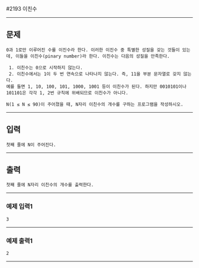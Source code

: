 #2193 이친수

------------
## 문제
```
0과 1로만 이루어진 수를 이진수라 한다. 이러한 이진수 중 특별한 성질을 갖는 것들이 있는데, 이들을 이친수(pinary number)라 한다. 이친수는 다음의 성질을 만족한다.

 1. 이친수는 0으로 시작하지 않는다.
 2. 이친수에서는 1이 두 번 연속으로 나타나지 않는다. 즉, 11을 부분 문자열로 갖지 않는다.
예를 들면 1, 10, 100, 101, 1000, 1001 등이 이친수가 된다. 하지만 0010101이나 101101은 각각 1, 2번 규칙에 위배되므로 이친수가 아니다.

N(1 ≤ N ≤ 90)이 주어졌을 때, N자리 이친수의 개수를 구하는 프로그램을 작성하시오.
```
------------
## 입력
```
첫째 줄에 N이 주어진다.
```
------------
## 출력
```
첫째 줄에 N자리 이친수의 개수를 출력한다.

```
----------
### 예제 입력1

```
3
```
-------
### 예제 출력1
```
2
```

----------
